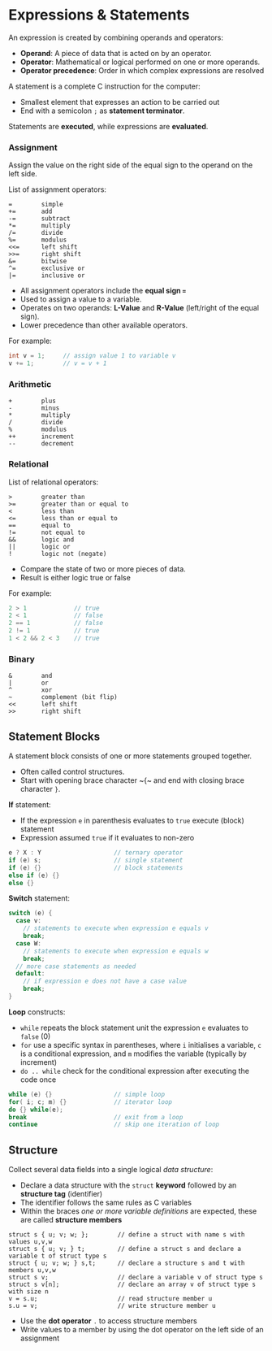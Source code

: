 # Expressions & Statements

An expression is created by combining operands and operators:

* **Operand**: A piece of data that is acted on by an operator.
* **Operator**: Mathematical or logical performed on one or more operands. 
* **Operator precedence**: Order in which complex expressions are resolved

A statement is a complete C instruction for the computer:

* Smallest element that expresses an action to be carried out
* End with a semicolon `;` as **statement terminator**.

Statements are **executed**, while expressions are **evaluated**.

### Assignment

Assign the value on the right side of the equal sign to the operand on the left side.

List of assignment operators:

```
=        simple
+=       add
-=       subtract
*=       multiply
/=       divide
%=       modulus
<<=      left shift
>>=      right shift
&=       bitwise
^=       exclusive or
|=       inclusive or
```

* All assignment operators include the **equal sign `=`**
* Used to assign a value to a variable.
* Operates on two operands: **L-Value** and **R-Value** (left/right of the equal sign).
* Lower precedence than other available operators.

For example:

```c
int v = 1;     // assign value 1 to variable v
v += 1;        // v = v + 1
```

### Arithmetic

```
+        plus
-        minus
*        multiply
/        divide
%        modulus
++       increment
--       decrement
```

### Relational

List of relational operators:

```
>        greater than
>=       greater than or equal to
<        less than
<=       less than or equal to
==       equal to
!=       not equal to
&&       logic and
||       logic or
!        logic not (negate)
```

* Compare the state of two or more pieces of data.
* Result is either logic true or false

For example:

```c
2 > 1             // true
2 < 1             // false
2 == 1            // false
2 != 1            // true
1 < 2 && 2 < 3    // true
```

### Binary 

```
&        and
|        or
^        xor
~        complement (bit flip)
<<       left shift
>>       right shift
```

## Statement Blocks

A statement block consists of one or more statements grouped together.

* Often called control structures.
* Start with opening brace character ~{~ and end with closing brace character `}`.

**If** statement:

* If the expression `e` in parenthesis evaluates to `true` execute (block) statement
* Expression assumed `true` if it evaluates to non-zero

```c
e ? X : Y                    // ternary operator
if (e) s;                    // single statement
if (e) {}                    // block statements
else if (e) {} 
else {}            
```

**Switch** statement:

```c
switch (e) {
  case v:
    // statements to execute when expression e equals v
    break;
  case W: 
    // statements to execute when expression e equals w
    break;
  // more case statements as needed
  default:
    // if expression e does not have a case value
    break;
}
```

**Loop** constructs:

* `while` repeats the block statement unit the expression `e` evaluates to `false` (0)
* `for` use a specific syntax in parentheses, where `i` initialises a variable, `c` is a conditional expression, and `m` modifies the variable (typically by increment)
* `do .. while` check for the conditional expression after executing the code once

```c
while (e) {}                 // simple loop
for( i; c; m) {}             // iterator loop
do {} while(e);               
break                        // exit from a loop
continue                     // skip one iteration of loop
```

## Structure

Collect several data fields into a single logical _data structure_:

* Declare a data structure with the `struct` **keyword** followed by an **structure tag** (identifier)
* The identifier follows the same rules as C variables
* Within the braces _one or more variable definitions_ are expected, these are called **structure members**

```
struct s { u; v; w; };        // define a struct with name s with values u,v,w
struct s { u; v; } t;         // define a struct s and declare a variable t of struct type s
struct { u; v; w; } s,t;      // declare a structure s and t with members u,v,w
struct s v;                   // declare a variable v of struct type s
struct s v[n];                // declare an array v of struct type s with size n
v = s.u;                      // read structure member u
s.u = v;                      // write structure member u
```

* Use the **dot operator** `.` to access structure members
* Write values to a member by using the dot operator on the left side of an assignment


